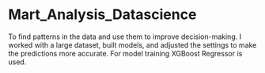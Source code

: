 # Mart_Analysis_Datascience
To find patterns in the data and use them to improve decision-making. I worked with a large dataset, built models, and adjusted the settings to make the predictions more accurate. For model training XGBoost Regressor is used.
